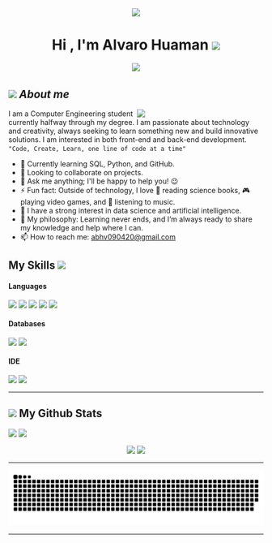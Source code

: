 <p align="center"><picture align="center"><img align="center" src = "https://github.com/7oSkaaa/7oSkaaa/blob/main/Images/about_me.gif?raw=true" width = 70px></picture></p>
<h1 align="center"><b>Hi , I'm Alvaro Huaman </b><img src="https://media.giphy.com/media/hvRJCLFzcasrR4ia7z/giphy.gif" width="35"></h1>
<p align="center">
<img src="https://readme-typing-svg.herokuapp.com/?lines=Welcome+to+my+GitHub+Profile!&center=true&width=360&height=30">
</p>

## <img src="https://media.giphy.com/media/ObNTw8Uzwy6KQ/giphy.gif" width="30px">&nbsp;***About me***
<picture> <img align="right" src="https://github.com/7oSkaaa/7oSkaaa/blob/main/Images/Right_Side.gif?raw=true" width = 250px></picture>
I am a Computer Engineering student currently halfway through my degree. I am passionate about technology and creativity, always seeking to learn something new and build innovative solutions. I am interested in both front-end and back-end development.
`"Code, Create, Learn, one line of code at a time"`

- 🌱 Currently learning SQL, Python, and GitHub.
- 👯 Looking to collaborate on projects.
- 💬 Ask me anything; I'll be happy to help you! 😉
- ⚡ Fun fact: Outside of technology, I love 📖 reading science books, 🎮 playing video games, and 🎵 listening to music.
- 📝 I have a strong interest in data science and artificial intelligence.
- 🌟 My philosophy: Learning never ends, and I’m always ready to share my knowledge and help where I can.
- 📫 How to reach me: abhv090420@gmail.com

<h2> My Skills <img src = "https://media2.giphy.com/media/QssGEmpkyEOhBCb7e1/giphy.gif?cid=ecf05e47a0n3gi1bfqntqmob8g9aid1oyj2wr3ds3mg700bl&rid=giphy.gif" width = 32px> </h2>

<h4> Languages </h4>
<span> 
  <img src="https://img.shields.io/badge/HTML5-E34F26?style=for-the-badge&logo=html5&logoColor=white">
  <img src="https://img.shields.io/badge/CSS3-1572B6?style=for-the-badge&logo=css3&logoColor=white">
  <img src="https://img.shields.io/badge/JavaScript-F7DF1E?style=for-the-badge&logo=javascript&logoColor=black">
  <img src="https://img.shields.io/badge/Java-ED8B00?style=for-the-badge&logo=java&logoColor=white">
  <img src="https://img.shields.io/badge/python-3670A0?style=for-the-badge&logo=python&logoColor=ffdd54">


  <h4> Databases </h4>
<span>
  <img src="https://img.shields.io/badge/mysql-4479A1.svg?style=for-the-badge&logo=mysql&logoColor=white">
  <img src="https://img.shields.io/badge/Microsoft%20SQL%20Server-CC2927?style=for-the-badge&logo=microsoft%20sql%20server&logoColor=white">

  
<h4> IDE </h4>
<span>
<img src="https://img.shields.io/badge/NetBeansIDE-1B6AC6.svg?style=for-the-badge&logo=apache-netbeans-ide&logoColor=white">
<img src="https://img.shields.io/badge/Visual_Studio_Code-0078D4?style=for-the-badge&logo=visual%20studio%20code&logoColor=white">

---

## <img src="https://media.giphy.com/media/iY8CRBdQXODJSCERIr/giphy.gif" width="35"><b> My Github Stats </b>

[![](https://github-readme-stats.vercel.app/api?username=AlvaroBenja&show_icons=true&theme=tokyonight&hide_border=true&locale=en)](https://github.com/AlvaroBenja)
[![](https://github-readme-streak-stats.herokuapp.com/?user=AlvaroBenja&theme=material-palenight)](https://github.com/AlvaroBenja)
</div>

<p align="center">
    <img style="height:10rem;" src="https://github-readme-stats.vercel.app/api?username=AlvaroBenja&bg_color=30,e96443,904e95&title_color=fff&text_color=fff&show_icons=true&theme=radical" />
    <img style="height:10rem;" src="https://github-readme-streak-stats.herokuapp.com/?user=AlvaroBenja&theme=radical&show_icons=true&border=e4e2e2" />
</p>


---

<p align="center">
  <img  src="https://raw.githubusercontent.com/Elanza-48/Elanza-48/main/resources/img/github-contribution-grid-snake.svg"
    alt="example" />
</p>

------



